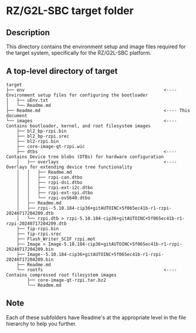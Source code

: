 # RZ/G2L-SBC target folder

## Description

This directory contains the environment setup and image files required for the target system, specifically for the RZ/G2L-SBC platform.

## A top-level directory of target

```
target
├── env                                                     <---- Environment setup files for configuring the bootloader
│   ├── uEnv.txt
│   └── Readme.md
├── Readme.md                                               <---- This document
└── images                                                  <---- Contains bootloader, kernel, and root filesystem images
    ├── bl2_bp-rzpi.bin
    ├── bl2_bp-rzpi.srec
    ├── bl2-rzpi.bin
    ├── core-image-qt-rzpi.wic
    ├── dtbs                                                <---- Contains Device tree blobs (DTBs) for hardware configuration
    │   ├── overlays                                        <---- Overlays for extending device tree functionality
    │   │   ├── Readme.md
    │   │   ├── rzpi-can.dtbo
    │   │   ├── rzpi-dsi.dtbo
    │   │   ├── rzpi-ext-i2c.dtbo
    │   │   ├── rzpi-ext-spi.dtbo
    │   │   └── rzpi-ov5640.dtbo
    │   ├── Readme.md
    │   ├── rzpi--5.10.184-cip36+gitAUTOINC+5f065ec41b-r1-rzpi-20240717204209.dtb
    │   └── rzpi.dtb > rzpi-5.10.184-cip36+gitAUTOINC+5f065ec41b-r1-rzpi-20240717204209.dtb
    ├── fip-rzpi.bin
    ├── fip-rzpi.srec
    ├── Flash_Writer_SCIF_rzpi.mot
    ├── Image > Image-5.10.184-cip36+gitAUTOINC+5f065ec41b-r1-rzpi-20240717204209.bin
    ├── Image--5.10.184-cip36+gitAUTOINC+5f065ec41b-r1-rzpi-20240717204209.bin
    ├── Readme.md
    └── rootfs                                              <---- Contains compressed root filesystem images
        ├── core-image-qt-rzpi.tar.bz2
        └── Readme.md
```

## Note

Each of these subfolders have Readme's at the appropriate level in the file hierarchy to help you further.
